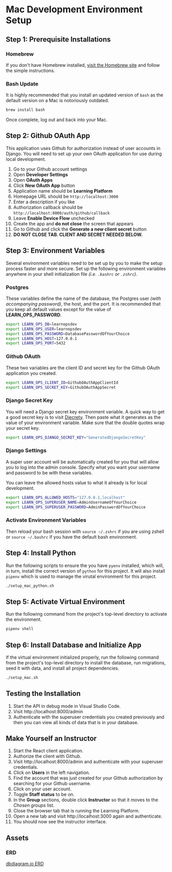 # Mac Development Environment Setup

## Step 1: Prerequisite Installations

### Homebrew

If you don't have Homebrew installed, [visit the Homebrew site](https://brew.sh/) and follow the simple instructions.

### Bash Update

It is highly recommended that you install an updated version of `bash` as the default version on a Mac is notoriously outdated.

```sh
brew install bash
```

Once complete, log out and back into your Mac.

## Step 2: Github OAuth App

This application uses Github for authorization instead of user accounts in Django. You will need to set up your own OAuth application for use during local development.

1. Go to your Github account settings
2. Open **Developer Settings**
3. Open **OAuth Apps**
4. Click **New OAuth App** button
5. Application name should be **Learning Platform**
6. Homepage URL should be `http://localhost:3000`
7. Enter a description if you like
8. Authorization callback should be `http://localhost:8000/auth/github/callback`
9. Leave **Enable Device Flow** unchecked
10. Create the app and **do not close** the screen that appears
11. Go to Github and click the **Generate a new client secret** button
12. **DO NOT CLOSE TAB. CLIENT AND SECRET NEEDED BELOW.**


## Step 3: Environment Variables

Several environment variables need to be set up by you to make the setup process faster and more secure. Set up the following environment variables anywhere in your shell initialization file _(i.e. `.bashrc` or `.zshrc`)_.

### Postgres

These variables define the name of the database, the Postgres user _(with accompanying password)_, the host, and the port. It is recommended that you keep all default values except for the value of **LEARN_OPS_PASSWORD**.

```sh
export LEARN_OPS_DB=learnopsdev
export LEARN_OPS_USER=learnopsdev
export LEARN_OPS_PASSWORD=DatabasePasswordOfYourChoice
export LEARN_OPS_HOST=127.0.0.1
export LEARN_OPS_PORT=5432
```

### Github OAuth

These two variables are the client ID and secret key for the Github OAuth application you created.

```sh
export LEARN_OPS_CLIENT_ID=GithubOAuthAppClientId
export LEARN_OPS_SECRET_KEY=GithubOAuthAppSecret
```

### Django Secret Key

You will need a Django secret key environment variable. A quick way to get a good secret key is to visit [Djecrety](https://djecrety.ir/). Then paste what it generates as the value of your environment variable. Make sure that the double quotes wrap your secret key.

```sh
export LEARN_OPS_DJANGO_SECRET_KEY="GeneratedDjangoSecretKey"
```

### Django Settings

A super user account will be automatically created for you that will allow you to log into the admin console. Specify what you want your username and password to be with these variables.

You can leave the allowed hosts value to what it already is for local development.

```sh
export LEARN_OPS_ALLOWED_HOSTS="127.0.0.1,localhost"
export LEARN_OPS_SUPERUSER_NAME=AdminUsernameOfYourChoice
export LEARN_OPS_SUPERUSER_PASSWORD=AdminPasswordOfYourChoice
```

### Activate Environment Variables

Then reload your bash session with `source ~/.zshrc` if you are using zshell or `source ~/.bashrc` if you have the default bash environment.

## Step 4: Install Python

Run the following scripts to ensure the you have `pyenv` installed, which will, in turn, install the correct version of `python` for this project. It will also install `pipenv` which is used to manage the virutal environment for this project.

```sh
./setup_mac_python.sh
```

## Step 5: Activate Virtual Environment

Run the following command from the project's top-level directory to activate the environment.

```sh
pipenv shell
```

## Step 6: Install Database and Initialize App

If the virtual environment initialized properly, run the following command from the project's top-level directory to install the database, run migrations, seed it with data, and install all project dependencies.

```sh
./setup_mac.sh
```

## Testing the Installation

1. Start the API in debug mode in Visual Studio Code.
1. Visit http://localhost:8000/admin
1. Authenticate with the superuser credentials you created previously and then you can view all kinds of data that is in your database.

## Make Yourself an Instructor

1. Start the React client application.
1. Authorize the client with Github.
1. Visit http://localhost:8000/admin and authenticate with your superuser credentials.
2. Click on **Users** in the left navigation.
3. Find the account that was just created for your Github authorization by searching for your Github username.
4. Click on your user account.
5. Toggle **Staff status** to be on.
6. In the **Group** sections, double click **Instructor** so that it moves to the _Chosen groups_ list.
7. Close the browser tab that is running the Learning Platform.
8. Open a new tab and visit http://localhost:3000 again and authenticate.
9. You should now see the instructor interface.



## Assets

### ERD

[dbdiagram.io ERD](https://dbdiagram.io/d/6005cc1080d742080a36d6d8)
